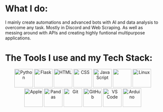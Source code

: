 
# **What I do:**

I mainly create automations and advanced bots with AI and data analysis to overcome any task. Mostly in Discord and Web Scraping. As well as messing around with APIs and creating highly funtional multipurpose applications.

# **The Tools I use and my Tech Stack:**

<div class='bg-color'>
  <p align="center">
    <img src="https://cdn.jsdelivr.net/npm/devicon/icons/python/python-original.svg" alt="Python" width="60" height="60">
    <img src="https://cdn.jsdelivr.net/npm/devicon/icons/flask/flask-original.svg" alt="Flask" width="60" height="60">
    <img src="https://cdn.jsdelivr.net/npm/devicon/icons/html5/html5-original.svg" alt="HTML" width="60" height="60">
    <img src="https://cdn.jsdelivr.net/npm/devicon/icons/css3/css3-original.svg" alt="CSS" width="60" height="60">
    <img src="https://cdn.jsdelivr.net/npm/devicon/icons/javascript/javascript-original.svg" alt="JavaScript" width="60" height="60">
    <img src="https://cdn.jsdelivr.net/gh/devicons/devicon/icons/bootstrap/bootstrap-original.svg" width="60" height="60"/>        
    <img src="https://cdn.jsdelivr.net/npm/devicon/icons/linux/linux-original.svg" alt="Linux" width="60" height="60">
    <img src="https://cdn.jsdelivr.net/npm/devicon/icons/apple/apple-original.svg" alt="Apple" width="60" height="60">
    <img src="https://cdn.jsdelivr.net/npm/devicon/icons/pandas/pandas-original.svg" alt="Pandas" width="60" height="60">
    <img src="https://cdn.jsdelivr.net/npm/devicon/icons/git/git-original.svg" alt="Git" width="60" height="60">
    <img src="https://cdn.jsdelivr.net/npm/devicon/icons/github/github-original.svg" alt="GitHub" width="60" height="60">
    <img src="https://cdn.jsdelivr.net/gh/devicons/devicon/icons/vscode/vscode-original.svg" alt="VS Code" width="60" height="60"/>        
    <img src="https://cdn.jsdelivr.net/npm/devicon/icons/arduino/arduino-original-wordmark.svg" alt="Arduino" width="60" height="60">

  </p>
</div>

